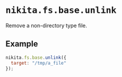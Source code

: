 
# `nikita.fs.base.unlink`

Remove a non-directory type file.

## Example

```js
nikita.fs.base.unlink({
  target: "/tmp/a_file"
});
```
